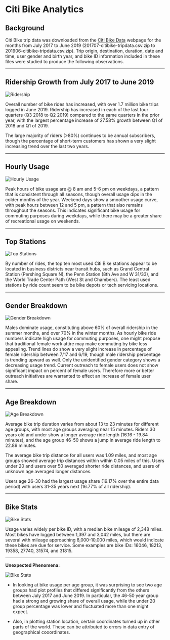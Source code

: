 # Citi Bike Analytics

## Background

Citi Bike trip data was downloaded from the [Citi Bike Data](https://www.citibikenyc.com/system-data) webpage for the months from July 2017 to June 2019 (201707-citibike-tripdata.csv.zip to 201906-citibike-tripdata.csv.zip). Trip origin, destination, duration, date and time, user gender and birth year, and bike ID information included in these files were studied to produce the following observations.

---

## Ridership Growth from July 2017 to June 2019

![Ridership](images/RidershipGrowth.PNG)

Overall number of bike rides has increased, with over 1.7 million bike trips logged in June 2019. Ridership has increased in each of the last four quarters (Q3 2018 to Q2 2019) compared to the same quarters in the prior year, with the largest percentage increase of 27.58% growth between Q1 of 2018 and Q1 of 2019.

The large majority of riders (>80%) continues to be annual subscribers, though the percentage of short-term customers has shown a very slight increasing trend over the last two years.

---

## Hourly Usage

![Hourly Usage](images/HourlyUsage.png)

Peak hours of bike usage are @ 8 am and 5-6 pm on weekdays, a pattern that is consistent through all seasons, though overall usage dips in the colder months of the year. Weekend days show a smoother usage curve, with peak hours between 12 and 5 pm, a pattern that also remains throughout the seasons. This indicates significant bike usage for commuting purposes during weekdays, while there may be a greater share of recreational usage on weekends.

---

## Top Stations

![Top Stations](images/TopStations.png)

By number of rides, the top ten most used Citi Bike stations appear to be located in business districts near transit hubs, such as Grand Central Station (Pershing Square N), the Penn Station (8th Ave and W 31/33), and the World Trade Center Path (West St and Chambers). The least used stations by ride count seem to be bike depots or tech servicing locations.

---

## Gender Breakdown

![Gender Breakdown](images/GenderBreakdown.png)

Males dominate usage, constituting above 60% of overall ridership in the summer months, and over 70% in the winter months. As hourly bike ride numbers indicate high usage for commuting purposes, one might propose that traditional female work attire may make commuting by bike less appealing. Trend lines do show a very slight increase in percentage of female ridership between 7/17 and 6/19, though male ridership percentage is trending upward as well. Only the unidentified gender category shows a decreasing usage trend. Current outreach to female users does not show significant impact on percent of female users. Therefore more or better outreach initiatives are warranted to effect an increase of female user share.

---

## Age Breakdown

![Age Breakdown](images/AgeBreakdown.png)

Average bike trip duration varies from about 13 to 23 minutes for different age groups, with most age groups averaging near 15 minutes. Riders 30 years old and under show a longer average ride length (16.16 - 19.84 minutes), and the age group 46-50 shows a jump in average ride length to 22.89 minutes.

The average bike trip distance for all users was 1.09 miles, and most age groups showed average trip distances within within 0.05 miles of this. Users under 20 and users over 50 averaged shorter ride distances, and users of unknown age averaged longer distances.

Users age 26-30 had the largest usage share (19.17% over the entire data period) with users 31-35 years next (16.77% of all ridership).

---

## Bike Stats

![Bike Stats](images/BikeStats.png)

Usage varies widely per bike ID, with a median bike mileage of 2,348 miles. Most bikes have logged between 1,397 and 3,042 miles, but there are several with mileage approaching 8,000-10,000 miles, which would indicate these bikes are due for service. Some examples are bike IDs: 16046, 18213, 19358, 27740, 31574, and 31815.

---

**Unexpected Phenomena:**

![Bike Stats](images/UnexpectedPhenomena.png)

* In looking at bike usage per age group, it was surprising to see two age groups had plot profiles that differed significantly from the others between July 2017 and June 2019. In particular, the 46-50 year group had a strong and growing share of overall usage, while the under 20 group percentage was lower and fluctuated more than one might expect.

* Also, in plotting station location, certain coordinates turned up in other parts of the world. These can be attributed to errors in data entry of geographical cooordinates.



